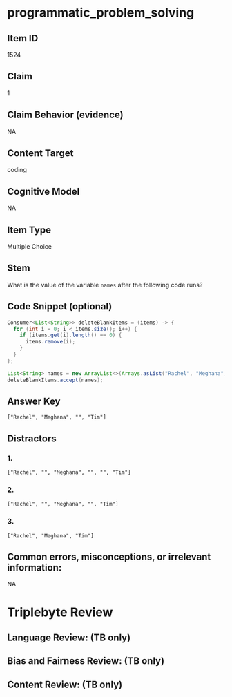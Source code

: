 # programmatic_problem_solving

## Item ID
1524

## Claim
1

## Claim Behavior (evidence)
NA

## Content Target
coding

## Cognitive Model
NA

## Item Type
Multiple Choice

## Stem
What is the value of the variable `names` after the following code runs?

## Code Snippet (optional)
```java
Consumer<List<String>> deleteBlankItems = (items) -> {
  for (int i = 0; i < items.size(); i++) {
    if (items.get(i).length() == 0) {
      items.remove(i);
    }
  }
};

List<String> names = new ArrayList<>(Arrays.asList("Rachel", "Meghana", "", "", "Tim"));
deleteBlankItems.accept(names);
```

## Answer Key
`["Rachel", "Meghana", "", "Tim"]`

## Distractors

### 1.
`["Rachel", "", "Meghana", "", "", "Tim"]`

### 2.
`["Rachel", "", "Meghana", "", "Tim"]`

### 3.
`["Rachel", "Meghana", "Tim"]`

## Common errors, misconceptions, or irrelevant information:
NA

# Triplebyte Review


## Language Review: (TB only)


## Bias and Fairness Review: (TB only)


## Content Review: (TB only)

